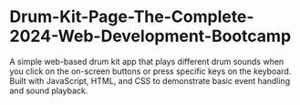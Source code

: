 # Drum-Kit-Page-The-Complete-2024-Web-Development-Bootcamp

A simple web-based drum kit app that plays different drum sounds when you click on the on-screen buttons or press specific keys on the keyboard. Built with JavaScript, HTML, and CSS to demonstrate basic event handling and sound playback.
